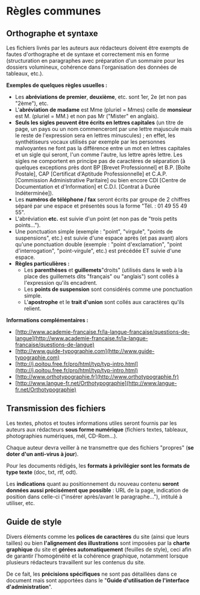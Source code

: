 # Règles communes

## Orthographe et syntaxe

Les fichiers livrés par les auteurs aux rédacteurs doivent être exempts de fautes d'orthographe et de syntaxe et correctement mis en forme \(structuration en paragraphes avec préparation d'un sommaire pour les dossiers volumineux, cohérence dans l'organisation des données de tableaux, etc.\).

**Exemples de quelques règles usuelles :**

* Les **abréviations de premier**, **deuxième**, etc. sont 1er, 2e \(et non pas "2ème"\), etc.
* L'**abréviation de madame** est Mme \(pluriel = Mmes\) celle de **monsieur** est M. \(pluriel = MM.\) et non pas Mr \("Mister" en anglais\).
* **Seuls les sigles peuvent être écrits en lettres capitales** \(un titre de page, un pays ou un nom commenceront par une lettre majuscule mais le reste de l'expression sera en lettres minuscules\) ; en effet, les synthétiseurs vocaux utilisés par exemple par les personnes malvoyantes ne font pas la différence entre un mot en lettres capitales et un sigle qui seront, l'un comme l'autre, lus lettre après lettre. Les sigles ne comportent en principe pas de caractères de séparation \(à quelques exceptions près dont BP \[Brevet Professionnel\] et B.P. \[Boîte Postale\], CAP \[Certificat d'Aptitude Professionnelle\] et C.A.P. \[Commission Administrative Paritaire\] ou bien encore CDI \[Centre de Documentation et d'Information\] et C.D.I. \[Contrat à Durée Indéterminée\]\).
* Les **numéros de téléphone / fax** seront écrits par groupe de 2 chiffres séparé par une espace et présentés sous la forme "Tél. : 01 49 55 49 55".
* L'abréviation **etc.** est suivie d'un point \(et non pas de "trois petits points..."\).
* Une ponctuation simple \(exemple : "point", "virgule", "points de suspensions", etc.\) est suivie d'une espace après \(et pas avant\) alors qu'une ponctuation double \(exemple : "point d'exclamation", "point d'interrogation", "point-virgule", etc.\) est précédée ET suivie d'une espace.
* **Règles particulières :**
  * Les **parenthèses** et **guillemets**"droits" \(utilisés dans le web à la place des guillemets dits "français" ou "anglais"\) sont collés à l'expression qu'ils encadrent.
  * Les **points de suspension** sont considérés comme une ponctuation simple.
  * L'**apostrophe** et le **trait d'union** sont collés aux caractères qu'ils relient.

**Informations complémentaires :**

* [http://www.academie-francaise.fr/la-langue-francaise/questions-de-langue](http://www.academie-francaise.fr/la-langue-francaise/questions-de-langue)
* [http://www.guide-typographie.com](http://www.guide-typographie.com)
* [http://j.poitou.free.fr/pro/html/typ/typ-intro.html](http://j.poitou.free.fr/pro/html/typ/typ-intro.html)
* [http://www.orthotypographie.fr](http://www.orthotypographie.fr)
* [http://www.langue-fr.net/Orthotypographie](http://www.langue-fr.net/Orthotypographie)

## Transmission des fichiers

Les textes, photos et toutes informations utiles seront fournis par les auteurs aux rédacteurs **sous forme numérique** \(fichiers textes, tableaux, photographies numériques, mél, CD-Rom…\).

Chaque auteur devra veiller à ne transmettre que des fichiers "propres" \(**se doter d'un anti-virus à jour**\).

Pour les documents rédigés, les **formats à privilégier sont les formats de type texte** \(doc, txt, rtf, odt\).

Les **indications** quant au positionnement du nouveau contenu **seront données aussi précisément que possible** : URL de la page, indication de position dans celle-ci \("insérer après/avant le paragraphe..."\), intitulé à utiliser, etc.

## Guide de style

Divers éléments comme les **polices de caractères** du site \(ainsi que leurs tailles\) ou bien **l'alignement des illustrations** sont imposées par la **charte graphique** du site et **gérées automatiquement** \(feuilles de style\), ceci afin de garantir l'homogénéité et la cohérence graphique, notamment lorsque plusieurs rédacteurs travaillent sur les contenus du site.

De ce fait, les **précisions spécifiques** ne sont pas détaillées dans ce document mais sont apportées dans le "**Guide d'utilisation de l'interface d'administration**".

